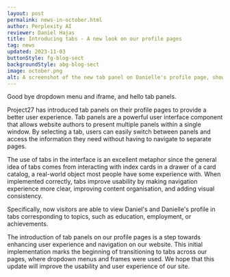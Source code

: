 ```yaml
---
layout: post
permalink: news-in-october.html
author: Perplexity AI
reviewer: Daniel Hajas
title: Introducing tabs - A new look on our profile pages
tag: news
updated: 2023-11-03
buttonStyle: fg-blog-sect
backgroundStyle: abg-blog-sect
image: october.png
alt: A screenshot of the new tab panel on Danielle's profile page, showing tabs, such as education, employment, or self-advocacy.
---
```


Good bye dropdown menu and iframe, and hello tab panels.
<!-- excerpt-end -->
Project27 has introduced tab panels on their profile pages to provide a better user experience. Tab panels are a powerful user interface component that allows website authors to present multiple panels within a single window. By selecting a tab, users can easily switch between panels and access the information they need without having to navigate to separate pages.

The use of tabs in the interface is an excellent metaphor since the general idea of tabs comes from interacting with index cards in a drawer of a card catalog, a real-world object most people have some experience with. When implemented correctly, tabs improve usability by making navigation experience more clear, improving content organisation, and adding visual consistency. 

Specifically, now visitors are able to view Daniel's and Danielle's profile in tabs corresponding to topics, such as education, employment, or achievements.

The introduction of tab panels on our profile pages is a step towards enhancing user experience and navigation on our website. This initial implementation marks the beginning of transitioning to tabs across our pages, where dropdown menus and frames were used. We hope that this update will improve the usability and user experience of our site.